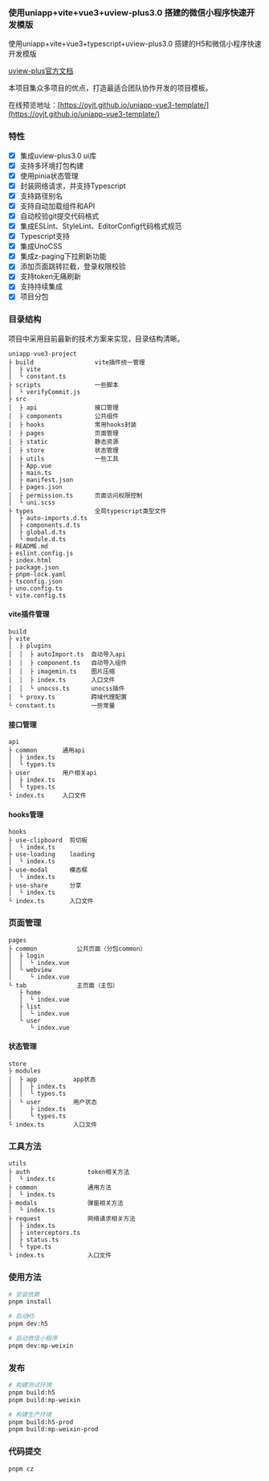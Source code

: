 ### 使用uniapp+vite+vue3+uview-plus3.0 搭建的微信小程序快速开发模版

使用uniapp+vite+vue3+typescript+uview-plus3.0 搭建的H5和微信小程序快速开发模版

[uview-plus官方文档](https://uiadmin.net/uview-plus/)

本项目集众多项目的优点，打造最适合团队协作开发的项目模板。

在线预览地址：[https://oyjt.github.io/uniapp-vue3-template/](https://oyjt.github.io/uniapp-vue3-template/)

### 特性

- [x] 集成uview-plus3.0 ui库
- [x] 支持多环境打包构建
- [x] 使用pinia状态管理
- [x] 封装网络请求，并支持Typescript
- [x] 支持路径别名
- [x] 支持自动加载组件和API
- [x] 自动校验git提交代码格式
- [x] 集成ESLint、StyleLint、EditorConfig代码格式规范
- [x] Typescript支持
- [x] 集成UnoCSS
- [x] 集成z-paging下拉刷新功能
- [x] 添加页面跳转拦截，登录权限校验
- [x] 支持token无痛刷新
- [x] 支持持续集成
- [x] 项目分包

### 目录结构
项目中采用目前最新的技术方案来实现，目录结构清晰。
```
uniapp-vue3-project     
├ build                 vite插件统一管理
│  ├ vite               
│  └ constant.ts        
├ scripts               一些脚本
│  └ verifyCommit.js    
├ src                   
│  ├ api                接口管理
│  ├ components         公共组件
│  ├ hooks              常用hooks封装
│  ├ pages              页面管理
│  ├ static             静态资源
│  ├ store              状态管理
│  ├ utils              一些工具
│  ├ App.vue            
│  ├ main.ts            
│  ├ manifest.json      
│  ├ pages.json         
│  ├ permission.ts      页面访问权限控制
│  └ uni.scss           
├ types                 全局typescript类型文件
│  ├ auto-imports.d.ts  
│  ├ components.d.ts    
│  ├ global.d.ts        
│  └ module.d.ts        
├ README.md             
├ eslint.config.js      
├ index.html            
├ package.json          
├ pnpm-lock.yaml        
├ tsconfig.json         
├ uno.config.ts         
└ vite.config.ts        
```

#### vite插件管理
```
build                  
├ vite                 
│  ├ plugins           
│  │  ├ autoImport.ts  自动导入api
│  │  ├ component.ts   自动导入组件
│  │  ├ imagemin.ts    图片压缩
│  │  ├ index.ts       入口文件
│  │  └ unocss.ts      unocss插件
│  └ proxy.ts          跨域代理配置
└ constant.ts          一些常量
```

#### 接口管理
```
api            
├ common       通用api
│  ├ index.ts  
│  └ types.ts  
├ user         用户相关api
│  ├ index.ts  
│  └ types.ts  
└ index.ts     入口文件
```

#### hooks管理
```
hooks            
├ use-clipboard  剪切板
│  └ index.ts    
├ use-loading    loading
│  └ index.ts    
├ use-modal      模态框
│  └ index.ts    
├ use-share      分享
│  └ index.ts    
└ index.ts       入口文件
```

### 页面管理
```
pages              
├ common           公共页面（分包common）
│  ├ login         
│  │  └ index.vue  
│  └ webview       
│     └ index.vue  
└ tab              主页面（主包）
   ├ home          
   │  └ index.vue  
   ├ list          
   │  └ index.vue  
   └ user          
      └ index.vue  
```

#### 状态管理
```
store             
├ modules         
│  ├ app          app状态
│  │  ├ index.ts  
│  │  └ types.ts  
│  └ user         用户状态
│     ├ index.ts  
│     └ types.ts  
└ index.ts        入口文件
```

### 工具方法
```
utils                 
├ auth                token相关方法
│  └ index.ts         
├ common              通用方法
│  └ index.ts         
├ modals              弹窗相关方法
│  └ index.ts         
├ request             网络请求相关方法
│  ├ index.ts         
│  ├ interceptors.ts  
│  ├ status.ts        
│  └ type.ts          
└ index.ts            入口文件
```

### 使用方法

```bash
# 安装依赖
pnpm install

# 启动H5
pnpm dev:h5

# 启动微信小程序
pnpm dev:mp-weixin
```

### 发布

```bash
# 构建测试环境
pnpm build:h5
pnpm build:mp-weixin

# 构建生产环境
pnpm build:h5-prod
pnpm build:mp-weixin-prod
```

### 代码提交
```bash
pnpm cz
```